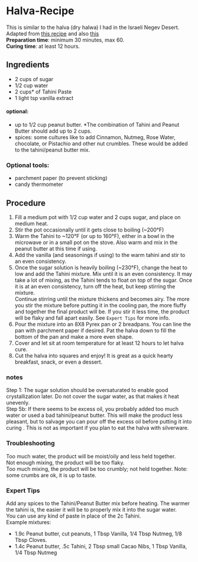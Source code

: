 # Halva-Recipe
This is similar to the halva (dry halwa) I had in the Israeli Negev Desert.  
Adapted from [this recipe](https://youtu.be/64_ckmBf01M) and also [this](https://youtu.be/sfAaV5EGfYY)  
**Preparation time**: minimum 30 minutes, max 60.  
**Curing time**: at least 12 hours.  

## Ingredients  
- 2 cups of sugar
- 1/2 cup water
- 2 cups* of Tahini Paste
- 1 light tsp vanilla extract  

#### optional:  
- up to 1/2 cup peanut butter. *The combination of Tahini and Peanut Butter should add up to 2 cups.  
- spices: some cultures like to add Cinnamon, Nutmeg, Rose Water, chocolate, or Pistachio and other nut crumbles. These would be added to the tahini/peanut butter mix.  

### Optional tools:  
- parchment paper (to prevent sticking)
- candy thermometer

## Procedure
1. Fill a medium pot with 1/2 cup water and 2 cups sugar, and place on medium heat.
2. Stir the pot occasionally until it gets close to boiling (~200°F)
3. Warm the Tahini to ~120°F (or up to 160°F), either in a bowl in the microwave or in a small pot on the stove. Also warm and mix in the peanut butter at this time if using.
4. Add the vanilla (and seasonings if using) to the warm tahini and stir to an even consistency.  
5. Once the sugar solution is heavily boiling (~230°F), change the heat to low and add the Tahini mixture. Mix until it is an even consistency. It may take a lot of mixing, as the Tahini tends to float on top of the sugar. Once it is at an even consistency, turn off the heat, but keep stirring the mixture.   
Continue stirring until the mixture thickens and becomes airy. The more you stir the mixture before putting it in the cooling pan, the more fluffy and together the final product will be. If you stir it less time, the product will be flaky and fall apart easily. See `Expert Tips` for more info.  
6. Pour the mixture into an 8X8 Pyrex pan or 2 breadpans. You can line the pan with parchment paper if desired. Pat the halva down to fill the bottom of the pan and make a more even shape.  
7. Cover and let sit at room temperature for at least 12 hours to let halva cure.  
8. Cut the halva into squares and enjoy! It is great as a quick hearty breakfast, snack, or even a dessert.  


### notes
Step 1: The sugar solution should be oversaturated to enable good crystallization later. Do not cover the sugar water, as that makes it heat unevenly.  
Step 5b: If there seems to be excess oil, you probably added too much water or used a bad tahini/peanut butter. This will make the product less pleasant, but to salvage you can pour off the excess oil before putting it into curing . This is not as important if you plan to eat the halva with silverware.

### Troubleshooting
Too much water, the product will be moist/oily and less held together.  
Not enough mixing, the product will be too flaky.  
Too much mixing, the product will be too crumbly; not held together. Note: some crumbs are ok, it is up to taste.

### Expert Tips
Add any spices to the Tahini/Peanut Butter mix before heating. The warmer the tahini is, the easier it will be to properly mix it into the sugar water.  
You can use any kind of paste in place of the 2c Tahini.  
Example mixtures:  
* 1.9c Peanut butter, cut peanuts, 1 Tbsp Vanilla, 1/4 Tbsp Nutmeg, 1/8 Tbsp Cloves.  
* 1.4c Peanut butter, .5c Tahini, 2 Tbsp small Cacao Nibs, 1 Tbsp Vanilla, 1/4 Tbsp Nutmeg

